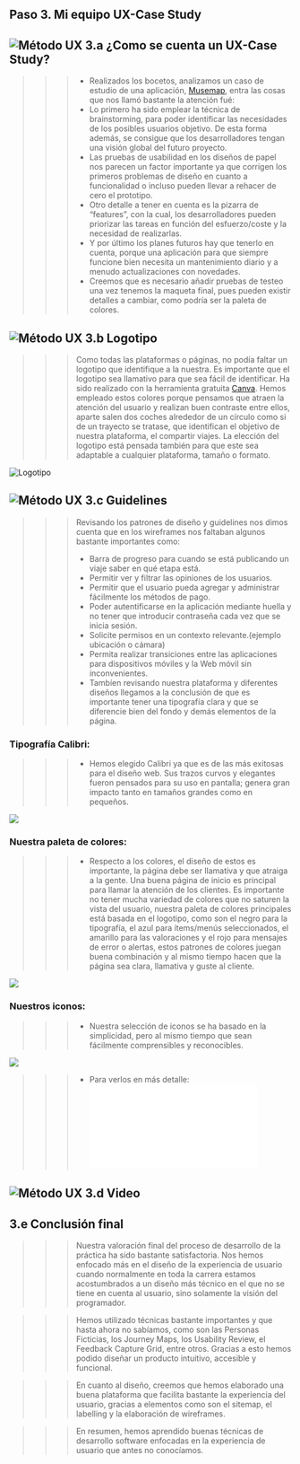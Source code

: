 ## Paso 3. Mi equipo UX-Case Study

![Método UX](../img/moodboard.png) 3.a ¿Como se cuenta un UX-Case Study?
-----

>>> - Realizados los bocetos, analizamos un caso de estudio de una aplicación, [Musemap](https://blog.prototypr.io/musemap-street-art-app-ux-case-study-9bec6a99823b), entra las cosas que nos llamó bastante la atención fué:
>>> - Lo primero ha sido emplear la técnica de brainstorming, para poder identificar las necesidades de los posibles usuarios objetivo. De esta forma además, se consigue que los desarrolladores tengan una visión global del futuro proyecto.
>>> - Las pruebas de usabilidad en los diseños de papel nos parecen un factor importante ya que corrigen los primeros problemas de diseño en cuanto a funcionalidad o incluso pueden llevar a rehacer de cero el prototipo.
>>> - Otro detalle a tener en cuenta es la pizarra de “features”, con la cual, los desarrolladores pueden priorizar las tareas en función del esfuerzo/coste y la necesidad de realizarlas.
>>> - Y por último los planes futuros hay que tenerlo en cuenta, porque una aplicación para que siempre funcione bien necesita un mantenimiento diario y a menudo actualizaciones con novedades.
>>> - Creemos que es necesario añadir pruebas de testeo una vez tenemos la maqueta final, pues pueden existir detalles a cambiar, como podría ser la paleta de colores.


![Método UX](../img/landing-page.png)  3.b Logotipo
----
>>> Como todas las plataformas o páginas, no podía faltar un logotipo que identifique a la nuestra. Es importante que el logotipo sea llamativo para que sea fácil de identificar. Ha sido realizado con la herramienta gratuita [Canva](https://www.canva.com/). Hemos empleado estos colores porque pensamos que atraen la atención del usuario y realizan buen contraste entre ellos, aparte salen dos coches alrededor de un círculo como si de un trayecto se tratase, que identifican el objetivo de nuestra plataforma, el compartir viajes. La elección del logotipo está pensada también para que este sea adaptable a cualquier plataforma, tamaño o formato.

![Logotipo](./LogoGoCar1.png)

![Método UX](../img/guidelines.png) 3.c Guidelines
----
>>> Revisando los patrones de diseño y guidelines nos dimos cuenta que en los wireframes nos faltaban algunos bastante importantes como:
>>> - Barra de progreso para cuando se está publicando un viaje saber en qué etapa está.
>>> - Permitir ver y filtrar las opiniones de los usuarios.
>>> - Permitir que el usuario pueda agregar y administrar fácilmente los métodos de pago.
>>> - Poder autentificarse en la aplicación mediante huella y no tener que introducir contraseña cada vez que se inicia sesión.
>>> - Solicite permisos en un contexto relevante.(ejemplo ubicación o cámara)
>>> - Permita realizar transiciones entre las aplicaciones para dispositivos móviles y la Web móvil sin inconvenientes.
>>> - Tambíen revisando nuestra plataforma y diferentes diseños llegamos a la conclusión de que es importante tener una tipografía clara y que se diferencie bien del fondo y demás elementos de la página.

### Tipografía Calibri:

>>> - Hemos elegido Calibri ya que es de las más exitosas para el diseño web. Sus trazos curvos y elegantes fueron pensados para su uso en pantalla; genera gran impacto tanto en tamaños grandes como en pequeños. 

![](./calibri.png)

### Nuestra paleta de colores:

>>> - Respecto a los colores, el diseño de estos es importante, la página debe ser llamativa y que atraiga a la gente. Una buena página de inicio es principal para llamar la atención de los clientes. Es importante no tener mucha variedad de colores que no saturen la vista del usuario, nuestra paleta de colores principales está basada en el logotipo, como son el negro para la tipografía, el azul para ítems/menús seleccionados, el amarillo para las valoraciones y el rojo para mensajes de error o alertas, estos patrones de colores juegan buena combinación y al mismo tiempo hacen que la página sea clara, llamativa y guste al cliente.

![](./paleta.png)

### Nuestros iconos:

>>> - Nuestra selección de iconos se ha basado en la simplicidad, pero al mismo tiempo que sean fácilmente comprensibles y reconocibles.

![](./iconos.JPG)

>>> - Para verlos en más detalle: ![Iconos](./iconos.pdf)

![Método UX](../img/mockup.png)  3.d Video
----

3.e Conclusión final
----
>>> Nuestra valoración final del proceso de desarrollo de la práctica ha sido bastante satisfactoria. Nos hemos enfocado más en el diseño de la experiencia de usuario cuando normalmente en toda la carrera estamos acostumbrados a un diseño más técnico en el que no se tiene en cuenta al usuario, sino solamente la visión del programador.

>>> Hemos utilizado técnicas bastante importantes y que hasta ahora no sabíamos, como son las Personas Ficticias, los Journey Maps, los Usability Review, el Feedback Capture Grid, entre otros. Gracias a esto hemos podido diseñar un producto intuitivo, accesible y funcional.

>>> En cuanto al diseño, creemos que hemos elaborado una buena plataforma que facilita bastante la experiencia del usuario, gracias a elementos como son el sitemap, el labelling y la elaboración de wireframes.

>>> En resumen, hemos aprendido buenas técnicas de desarrollo software enfocadas en la experiencia de usuario que antes no conocíamos.


